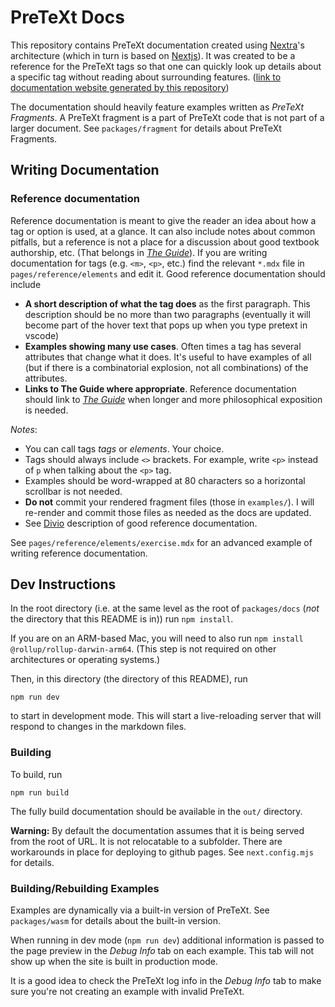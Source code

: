 # PreTeXt Docs

This repository contains PreTeXt documentation created using [Nextra](https://nextra.site/)'s architecture
(which in turn is based on [Nextjs](https://nextjs.org/)). It was created to be a reference for the PreTeXt
tags so that one can quickly look up details about a specific tag without reading about surrounding features. ([link to documentation website generated by this repository](https://siefkenj.github.io/pretext-book/docs))

The documentation should heavily feature examples written as _PreTeXt Fragments_. A PreTeXt fragment is a
part of PreTeXt code that is not part of a larger document. See `packages/fragment` for details about PreTeXt Fragments.

## Writing Documentation

### Reference documentation

Reference documentation is meant to give the reader an idea about how a tag or option is used, at a glance. It can also include
notes about common pitfalls, but a reference is not a place for a discussion about good textbook authorship, etc. (That belongs in
[_The Guide_](https://pretextbook.org/doc/guide/html/guide-toc.html)).
If you are writing documentation for tags (e.g. `<m>`, `<p>`, etc.) find the relevant `*.mdx` file in `pages/reference/elements` and edit it.
Good reference documentation should include

-   **A short description of what the tag does** as the first paragraph. This description should be no more than two paragraphs (eventually it will
    become part of the hover text that pops up when you type pretext in vscode)
-   **Examples showing many use cases**. Often times a tag has several attributes that change what it does. It's useful to have examples of all
    (but if there is a combinatorial explosion, not all combinations) of the attributes.
-   **Links to The Guide where appropriate**. Reference documentation should link to [_The Guide_](https://pretextbook.org/doc/guide/html/guide-toc.html)
    when longer and more philosophical exposition is needed.

_Notes_:

-   You can call tags _tags_ or _elements_. Your choice.
-   Tags should always include `<>` brackets. For example, write `<p>` instead of `p` when talking about the `<p>` tag.
-   Examples should be word-wrapped at 80 characters so a horizontal scrollbar is not needed.
-   **Do not** commit your rendered fragment files (those in `examples/`). I will re-render and commit those files as needed
    as the docs are updated.
-   See [Divio](https://docs.divio.com/documentation-system/reference/) description of good reference documentation.

See `pages/reference/elements/exercise.mdx` for an advanced example of writing reference documentation.

## Dev Instructions

In the root directory (i.e. at the same level as the root of `packages/docs` (_not_ the directory that this README is in)) run `npm install`.

If you are on an ARM-based Mac, you will need to also run `npm install @rollup/rollup-darwin-arm64`.
(This step is not required on other architectures or operating systems.)

Then, in this directory (the directory of this README), run

```
npm run dev
```

to start in development mode. This will start a live-reloading server that will respond to changes in the markdown files.

### Building

To build, run

```
npm run build
```

The fully build documentation should be available in the `out/` directory.

**Warning:** By default the documentation assumes that it is being served from the root of URL. It is
not relocatable to a subfolder. There are workarounds in place for deploying to github pages. See `next.config.mjs` for details.

### Building/Rebuilding Examples

Examples are dynamically via a built-in version of PreTeXt. See `packages/wasm` for details about the built-in version.

When running in dev mode (`npm run dev`) additional information is passed to the page preview in the _Debug Info_ tab on each example.
This tab will not show up when the site is built in production mode.

It is a good idea to check the PreTeXt log info in the _Debug Info_ tab to make sure you're not creating an example with
invalid PreTeXt.
